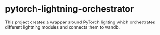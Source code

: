 # pytorch-lightning-orchestrator
This project creates a wrapper around PyTorch lighting which orchestrates different lightning modules and connects them to wandb.
